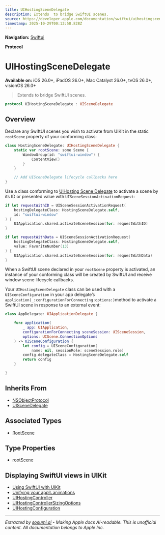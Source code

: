 ```yaml
---
title: UIHostingSceneDelegate
description: Extends  to bridge SwiftUI scenes.
source: https://developer.apple.com/documentation/swiftui/uihostingscenedelegate
timestamp: 2025-10-29T00:13:58.828Z
---
```


**Navigation:** [Swiftui](/documentation/swiftui)

**Protocol**

# UIHostingSceneDelegate

**Available on:** iOS 26.0+, iPadOS 26.0+, Mac Catalyst 26.0+, tvOS 26.0+, visionOS 26.0+

> Extends  to bridge SwiftUI scenes.

```swift
protocol UIHostingSceneDelegate : UISceneDelegate
```

## Overview

Declare any SwiftUI scenes you wish to activate from UIKit in the static `rootScene` property of your conforming class:

```swift
class HostingSceneDelegate: UIHostingSceneDelegate {
    static var rootScene: some Scene {
        WindowGroup(id: "swiftui-window") {
            ContentView()
        }
    }

    // Add UISceneDelegate lifecycle callbacks here
}
```

Use a class conforming to [UIHosting Scene Delegate](/documentation/swiftui/uihostingscenedelegate) to  activate a scene by its ID or presented value with `UISceneSessionActivationRequest`:

```swift
if let requestWithID = UISceneSessionActivationRequest(
    hostingDelegateClass: HostingSceneDelegate.self,
    id: "swiftui-window"
) {
    UIApplication.shared.activateSceneSession(for: requestWithID)
}

if let requestWithData = UISceneSessionActivationRequest(
    hostingDelegateClass: HostingSceneDelegate.self,
    value: FavoriteNumber(13)
) {
    UIApplication.shared.activateSceneSession(for: requestWithData)
}
```

When a SwiftUI scene declared in your `rootScene` property is activated, an instance of your conforming class will be created by SwiftUI and receive window scene lifecycle callbacks.

Your `UIHostingSceneDelegate` class can be used with a `UISceneConfiguration` in your app delegate’s `application(_:configurationForConnecting:options:)`method to activate a SwiftUI scene in response to an external event:

```swift
class AppDelegate: UIApplicationDelegate {

    func application(
        _ app: UIApplication,
        configurationForConnecting sceneSession: UISceneSession,
        options: UIScene.ConnectionOptions
    ) -> UISceneConfiguration {
        let config = UISceneConfiguration(
            name: nil, sessionRole: sceneSession.role)
        config.delegateClass = HostingSceneDelegate.self
        return config
    }

}
```

## Inherits From

- [NSObjectProtocol](/documentation/ObjectiveC/NSObjectProtocol)
- [UISceneDelegate](/documentation/UIKit/UISceneDelegate)

## Associated Types

- [RootScene](/documentation/swiftui/uihostingscenedelegate/rootscene-swift.associatedtype)

## Type Properties

- [rootScene](/documentation/swiftui/uihostingscenedelegate/rootscene-swift.type.property)

## Displaying SwiftUI views in UIKit

- [Using SwiftUI with UIKit](/documentation/UIKit/using-swiftui-with-uikit)
- [Unifying your app’s animations](/documentation/swiftui/unifying-your-app-s-animations)
- [UIHostingController](/documentation/swiftui/uihostingcontroller)
- [UIHostingControllerSizingOptions](/documentation/swiftui/uihostingcontrollersizingoptions)
- [UIHostingConfiguration](/documentation/swiftui/uihostingconfiguration)

---

*Extracted by [sosumi.ai](https://sosumi.ai) - Making Apple docs AI-readable.*
*This is unofficial content. All documentation belongs to Apple Inc.*
